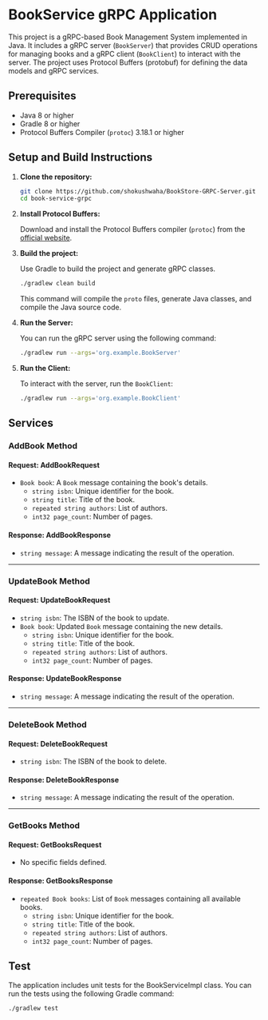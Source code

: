 # BookService gRPC Application

This project is a gRPC-based Book Management System implemented in Java. It includes a gRPC server (`BookServer`) that provides CRUD operations for managing books and a gRPC client (`BookClient`) to interact with the server. The project uses Protocol Buffers (protobuf) for defining the data models and gRPC services.
## Prerequisites

- Java 8 or higher
- Gradle 8 or higher
- Protocol Buffers Compiler (`protoc`) 3.18.1 or higher

## Setup and Build Instructions

1. **Clone the repository:**

    ```bash
    git clone https://github.com/shokushwaha/BookStore-GRPC-Server.git
    cd book-service-grpc
    ```

2. **Install Protocol Buffers:**

   Download and install the Protocol Buffers compiler (`protoc`) from the [official website](https://github.com/protocolbuffers/protobuf/releases).

3. **Build the project:**

   Use Gradle to build the project and generate gRPC classes.

    ```bash
    ./gradlew clean build
    ```

   This command will compile the `proto` files, generate Java classes, and compile the Java source code.

4. **Run the Server:**

   You can run the gRPC server using the following command:

    ```bash
    ./gradlew run --args='org.example.BookServer'
    ```

   

5. **Run the Client:**

   To interact with the server, run the `BookClient`:

    ```bash
    ./gradlew run --args='org.example.BookClient'
    ```


## Services

### AddBook Method

#### Request: AddBookRequest

- `Book book`: A `Book` message containing the book's details.
   - `string isbn`: Unique identifier for the book.
   - `string title`: Title of the book.
   - `repeated string authors`: List of authors.
   - `int32 page_count`: Number of pages.

#### Response: AddBookResponse

- `string message`: A message indicating the result of the operation.

---

### UpdateBook Method

#### Request: UpdateBookRequest

- `string isbn`: The ISBN of the book to update.
- `Book book`: Updated `Book` message containing the new details.
   - `string isbn`: Unique identifier for the book.
   - `string title`: Title of the book.
   - `repeated string authors`: List of authors.
   - `int32 page_count`: Number of pages.

#### Response: UpdateBookResponse

- `string message`: A message indicating the result of the operation.

---

### DeleteBook Method

#### Request: DeleteBookRequest

- `string isbn`: The ISBN of the book to delete.

#### Response: DeleteBookResponse

- `string message`: A message indicating the result of the operation.

---

### GetBooks Method

#### Request: GetBooksRequest

- No specific fields defined.

#### Response: GetBooksResponse

- `repeated Book books`: List of `Book` messages containing all available books.
   - `string isbn`: Unique identifier for the book.
   - `string title`: Title of the book.
   - `repeated string authors`: List of authors.
   - `int32 page_count`: Number of pages.


## Test
The application includes unit tests for the BookServiceImpl class. You can run the tests using the following Gradle command:

```commandline
./gradlew test
```